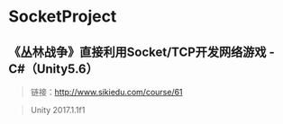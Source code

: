 # SocketProject

## 《丛林战争》直接利用Socket/TCP开发网络游戏 - C#（Unity5.6）
> 链接：http://www.sikiedu.com/course/61

> Unity 2017.1.1f1

